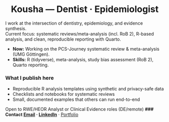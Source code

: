 <h1 align="center">Kousha — Dentist · Epidemiologist</h1>

I work at the intersection of dentistry, epidemiology, and evidence synthesis.  
Current focus: systematic reviews/meta-analysis (incl. RoB 2), R-based analysis, and clean, reproducible reporting with Quarto.

- **Now:** Working on the PCS-Journey systematic review & meta-analysis (UMG Göttingen).
- **Skills:** R (tidyverse), meta-analysis, study bias assessment (RoB 2), Quarto reporting.

### What I publish here
- Reproducible R analysis templates using synthetic and privacy-safe data
- Checklists and notebooks for systematic reviews
- Small, documented examples that others can run end-to-end

Open to RWE/HEOR Analyst or Clinical Evidence roles (DE/remote)
**### Contact
[Email](mailto:koushasarpari@gmail.com) · [LinkedIn](https://linkedin.com/in/koushasarpari)** ·  [Portfolio](https://kousha1234.github.io/Research-portfolio/)
